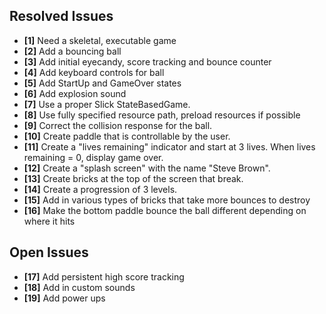 ## Resolved Issues ##

- **[1]** Need a skeletal, executable game
- **[2]** Add a bouncing ball
- **[3]** Add initial eyecandy, score tracking and bounce counter
- **[4]** Add keyboard controls for ball
- **[5]** Add StartUp and GameOver states
- **[6]** Add explosion sound
- **[7]** Use a proper Slick StateBasedGame.
- **[8]** Use fully specified resource path, preload resources if possible
- **[9]** Correct the collision response for the ball.
- **[10]** Create paddle that is controllable by the user.
- **[11]** Create a "lives remaining" indicator and start at 3 lives. When lives remaining = 0, display game over.
- **[12]** Create a "splash screen" with the name "Steve Brown".
- **[13]** Create bricks at the top of the screen that break.
- **[14]** Create a progression of 3 levels.
- **[15]** Add in various types of bricks that take more bounces to destroy
- **[16]** Make the bottom paddle bounce the ball different depending on where it hits

## Open Issues ##
 
- **[17]** Add persistent high score tracking
- **[18]** Add in custom sounds
- **[19]** Add power ups
